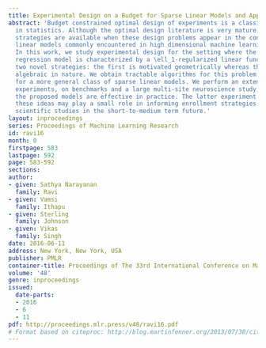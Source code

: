 ```yaml
---
title: Experimental Design on a Budget for Sparse Linear Models and Applications
abstract: 'Budget constrained optimal design of experiments is a classical problem
  in statistics. Although the optimal design literature is very mature, few efficient
  strategies are available when these design problems appear in the context of sparse
  linear models commonly encountered in high dimensional machine learning and statistics.
  In this work, we study experimental design for the setting where the underlying
  regression model is characterized by a \ell_1-regularized linear function. We propose
  two novel strategies: the first is motivated geometrically whereas the second is
  algebraic in nature. We obtain tractable algorithms for this problem and also hold
  for a more general class of sparse linear models. We perform an extensive set of
  experiments, on benchmarks and a large multi-site neuroscience study, showing that
  the proposed models are effective in practice. The latter experiment suggests that
  these ideas may play a small role in informing enrollment strategies for similar
  scientific studies in the short-to-medium term future.'
layout: inproceedings
series: Proceedings of Machine Learning Research
id: ravi16
month: 0
firstpage: 583
lastpage: 592
page: 583-592
sections: 
author:
- given: Sathya Narayanan
  family: Ravi
- given: Vamsi
  family: Ithapu
- given: Sterling
  family: Johnson
- given: Vikas
  family: Singh
date: 2016-06-11
address: New York, New York, USA
publisher: PMLR
container-title: Proceedings of The 33rd International Conference on Machine Learning
volume: '48'
genre: inproceedings
issued:
  date-parts:
  - 2016
  - 6
  - 11
pdf: http://proceedings.mlr.press/v48/ravi16.pdf
# Format based on citeproc: http://blog.martinfenner.org/2013/07/30/citeproc-yaml-for-bibliographies/
---
```

